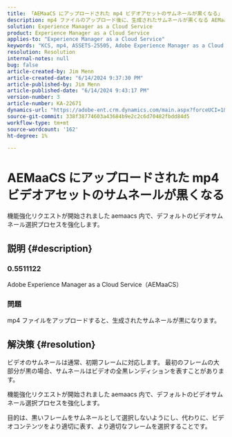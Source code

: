 ```yaml
---
title: 「AEMaaCS にアップロードされた mp4 ビデオアセットのサムネールが黒くなる」
description: mp4 ファイルのアップロード後に、生成されたサムネールが黒くなる AEMaaCS の問題について説明します。
solution: Experience Manager as a Cloud Service
product: Experience Manager as a Cloud Service
applies-to: "Experience Manager as a Cloud Service"
keywords: "KCS, mp4, ASSETS-25505, Adobe Experience Manager as a Cloud Service, AEMaaCS, FAQ, ブラックフォント，サムネール"
resolution: Resolution
internal-notes: null
bug: false
article-created-by: Jim Menn
article-created-date: "6/14/2024 9:37:30 PM"
article-published-by: Jim Menn
article-published-date: "6/14/2024 9:43:17 PM"
version-number: 3
article-number: KA-22671
dynamics-url: "https://adobe-ent.crm.dynamics.com/main.aspx?forceUCI=1&pagetype=entityrecord&etn=knowledgearticle&id=dfba894c-962a-ef11-840a-000d3a5a67ba"
source-git-commit: 338f38774603a43684b9e2c2c6d70482fbdd84d5
workflow-type: tm+mt
source-wordcount: '162'
ht-degree: 1%

---
```


# AEMaaCS にアップロードされた mp4 ビデオアセットのサムネールが黒くなる


機能強化リクエストが開始されました<b> </b>aemaacs 内で、デフォルトのビデオサムネール選択プロセスを強化します。

## 説明 {#description}


### 0.5511122 

Adobe Experience Manager as a Cloud Service（AEMaaCS）

### 問題

mp4 ファイルをアップロードすると、生成されたサムネールが黒になります。


## 解決策 {#resolution}


ビデオのサムネールは通常、初期フレームに対応します。 最初のフレームの大部分が黒の場合、サムネールはビデオの全黒レンディションを表すことがあります。

機能強化リクエストが開始されました<b> </b>aemaacs 内で、デフォルトのビデオサムネール選択プロセスを強化します。

目的は、黒いフレームをサムネールとして選択しないようにし、代わりに、ビデオコンテンツをより適切に表す、より適切なフレームを選択することです。


